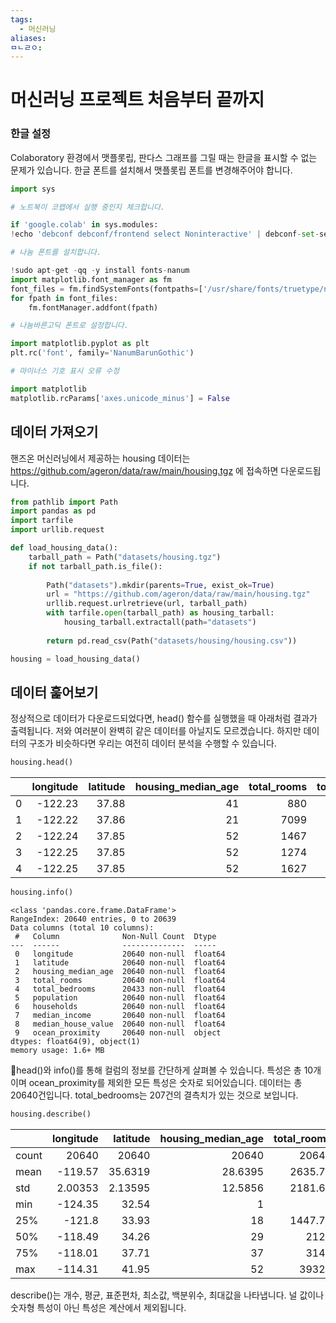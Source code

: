 ```yaml
---
tags:
  - 머신러닝
aliases: 
ㅁㄴㄹㅇ:
---
```


# 머신러닝 프로젝트 처음부터 끝까지

### 한글 설정

Colaboratory 환경에서 맷플롯립, 판다스 그래프를 그릴 때는 한글을 표시할 수 없는 문제가 있습니다. 한글 폰트를 설치해서 맷플롯립 폰트를 변경해주어야 합니다. 

```python
import sys

# 노트북이 코랩에서 실행 중인지 체크합니다.

if 'google.colab' in sys.modules:
!echo 'debconf debconf/frontend select Noninteractive' | debconf-set-selections

# 나눔 폰트를 설치합니다.

!sudo apt-get -qq -y install fonts-nanum
import matplotlib.font_manager as fm
font_files = fm.findSystemFonts(fontpaths=['/usr/share/fonts/truetype/nanum'])
for fpath in font_files:
	fm.fontManager.addfont(fpath)

# 나눔바른고딕 폰트로 설정합니다.

import matplotlib.pyplot as plt
plt.rc('font', family='NanumBarunGothic')

# 마이너스 기호 표시 오류 수정

import matplotlib
matplotlib.rcParams['axes.unicode_minus'] = False
```


## 데이터 가져오기

핸즈온 머신러닝에서 제공하는 housing 데이터는 https://github.com/ageron/data/raw/main/housing.tgz 에 접속하면 다운로드됩니다. 

```python
from pathlib import Path
import pandas as pd
import tarfile
import urllib.request

def load_housing_data():
	tarball_path = Path("datasets/housing.tgz")
	if not tarball_path.is_file():
	
		Path("datasets").mkdir(parents=True, exist_ok=True)
		url = "https://github.com/ageron/data/raw/main/housing.tgz"
		urllib.request.urlretrieve(url, tarball_path)
		with tarfile.open(tarball_path) as housing_tarball:
			housing_tarball.extractall(path="datasets")
	
		return pd.read_csv(Path("datasets/housing/housing.csv"))

housing = load_housing_data()
```

## 데이터 훑어보기


정상적으로 데이터가 다운로드되었다면, head() 함수를 실행했을 때 아래처럼 결과가 출력됩니다. 저와 여러분이 완벽히 같은 데이터를  아닐지도 모르겠습니다. 하지만 데이터의 구조가 비슷하다면 우리는 여전히 데이터 분석을 수행할 수 있습니다. 

```python
housing.head()
```

|     | longitude | latitude | housing_median_age | total_rooms | total_bedrooms | population | households | median_income | median_house_value | ocean_proximity |
| --: | --------: | -------: | -----------------: | ----------: | -------------: | ---------: | ---------: | ------------: | -----------------: | :-------------- |
|   0 |   -122.23 |    37.88 |                 41 |         880 |            129 |        322 |        126 |        8.3252 |             452600 | NEAR BAY        |
|   1 |   -122.22 |    37.86 |                 21 |        7099 |           1106 |       2401 |       1138 |        8.3014 |             358500 | NEAR BAY        |
|   2 |   -122.24 |    37.85 |                 52 |        1467 |            190 |        496 |        177 |        7.2574 |             352100 | NEAR BAY        |
|   3 |   -122.25 |    37.85 |                 52 |        1274 |            235 |        558 |        219 |        5.6431 |             341300 | NEAR BAY        |
|   4 |   -122.25 |    37.85 |                 52 |        1627 |            280 |        565 |        259 |        3.8462 |             342200 | NEAR BAY        |

```python
housing.info()
```

```
<class 'pandas.core.frame.DataFrame'>
RangeIndex: 20640 entries, 0 to 20639
Data columns (total 10 columns):
 #   Column              Non-Null Count  Dtype  
---  ------              --------------  -----  
 0   longitude           20640 non-null  float64
 1   latitude            20640 non-null  float64
 2   housing_median_age  20640 non-null  float64
 3   total_rooms         20640 non-null  float64
 4   total_bedrooms      20433 non-null  float64
 5   population          20640 non-null  float64
 6   households          20640 non-null  float64
 7   median_income       20640 non-null  float64
 8   median_house_value  20640 non-null  float64
 9   ocean_proximity     20640 non-null  object 
dtypes: float64(9), object(1)
memory usage: 1.6+ MB
```

head()와 info()를 통해 컬럼의 정보를 간단하게 살펴볼 수 있습니다. 특성은 총 10개이며 ocean_proximity를 제외한 모든 특성은 숫자로 되어있습니다. 데이터는 총 20640건입니다. total_bedrooms는 207건의 결측치가 있는 것으로 보입니다.


```python
housing.describe()
```

|       |   longitude |    latitude |   housing_median_age |   total_rooms |   total_bedrooms |   population |   households |   median_income |   median_house_value |
|:------|------------:|------------:|---------------------:|--------------:|-----------------:|-------------:|-------------:|----------------:|---------------------:|
| count | 20640       | 20640       |           20640      |      20640    |        20433     |     20640    |     20640    |     20640       |                20640 |
| mean  |  -119.57    |    35.6319  |              28.6395 |       2635.76 |          537.871 |      1425.48 |       499.54 |         3.87067 |               206856 |
| std   |     2.00353 |     2.13595 |              12.5856 |       2181.62 |          421.385 |      1132.46 |       382.33 |         1.89982 |               115396 |
| min   |  -124.35    |    32.54    |               1      |          2    |            1     |         3    |         1    |         0.4999  |                14999 |
| 25%   |  -121.8     |    33.93    |              18      |       1447.75 |          296     |       787    |       280    |         2.5634  |               119600 |
| 50%   |  -118.49    |    34.26    |              29      |       2127    |          435     |      1166    |       409    |         3.5348  |               179700 |
| 75%   |  -118.01    |    37.71    |              37      |       3148    |          647     |      1725    |       605    |         4.74325 |               264725 |
| max   |  -114.31    |    41.95    |              52      |      39320    |         6445     |     35682    |      6082    |        15.0001  |               500001 |

describe()는 개수, 평균, 표준편차, 최소값, 백분위수, 최대값을 나타냅니다. 널 값이나 숫자형 특성이 아닌 특성은 계산에서 제외됩니다.


